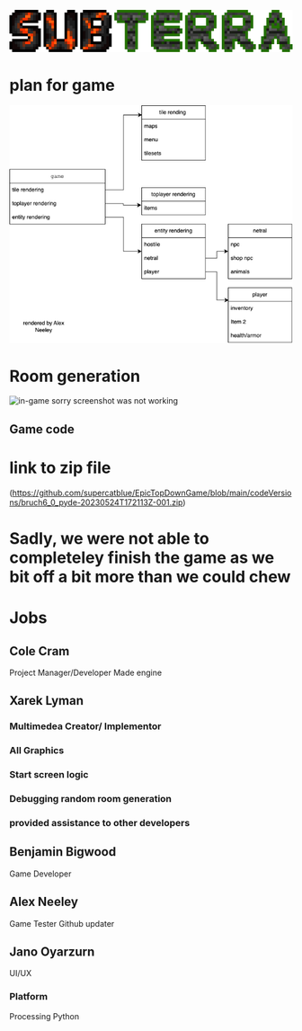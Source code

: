 ![Logo](https://github.com/supercatblue/EpicTopDownGame/blob/main/Game/plan+sudocode/SUB-TERRA%20(3)%20(1).png?raw=true)
# plan for game 


![Class list](https://github.com/supercatblue/EpicTopDownGame/blob/main/Game/plan%2Bsudocode/plan1.drawio.png)

# Room generation

![in-game]()
sorry screenshot was not working
## Game code

# link to zip file

(https://github.com/supercatblue/EpicTopDownGame/blob/main/codeVersions/bruch6_0_pyde-20230524T172113Z-001.zip)

# Sadly, we were not able to completeley finish the game as we bit off a bit more than we could chew

# Jobs

## Cole Cram
Project Manager/Developer
Made engine

## Xarek Lyman
### Multimedea Creator/ Implementor
### All Graphics
### Start screen logic
### Debugging random room generation
### provided assistance to other developers

## Benjamin Bigwood
Game Developer

## Alex Neeley
Game Tester
Github updater

## Jano Oyarzurn
UI/UX


### Platform 
Processing Python
